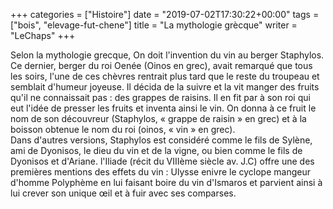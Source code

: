 +++
categories = ["Histoire"]
date = "2019-07-02T17:30:22+00:00"
tags = ["bois", "elevage-fut-chene"] 
title = "La mythologie grècque"
writer = "LeChaps"
+++

Selon la mythologie grecque, On doit l'invention du vin au berger Staphylos. Ce dernier, berger du roi Oenée (Oinos en grec), avait remarqué que tous les soirs, l'une de ces chèvres rentrait plus tard que le reste du troupeau et semblait d'humeur joyeuse. Il décida de la suivre et la vit manger des fruits qu'il ne connaissait pas : des grappes de raisins. Il en fit par à son roi qui eut l'idée de presser les fruits et inventa ainsi le vin. On donna à ce fruit le nom de son découvreur (Staphylos, « grappe de raisin » en grec) et à la boisson obtenue le nom du roi (oinos, « vin » en grec).  
Dans d'autres versions, Staphylos est considéré comme le fils de Sylène, ami de Dyonisos, le dieu du vin et de la vigne, ou bien comme le fils de Dyonisos et d'Ariane. l'Iliade (récit du VIIIème siècle av. J.C) offre une des premières mentions des effets du vin : Ulysse enivre le cyclope mangeur d'homme Polyphème en lui faisant boire du vin d'Ismaros et parvient ainsi à lui crever son unique œil et à fuir avec ses comparses.
